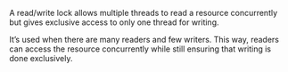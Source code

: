 A read/write lock allows multiple threads to read a resource concurrently but gives exclusive access to only one thread for writing.

It’s used when there are many readers and few writers. This way, readers can access the resource concurrently while still ensuring that writing is done exclusively.